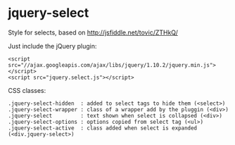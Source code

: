 jquery-select
=============

Style for selects, based on http://jsfiddle.net/tovic/ZTHkQ/

Just include the jQuery plugin:
```
<script src="//ajax.googleapis.com/ajax/libs/jquery/1.10.2/jquery.min.js"></script>
<script src="jquery.select.js"></script>
````

CSS classes:

```
.jquery-select-hidden  : added to select tags to hide them (<select>)
.jquery-select-wrapper : class of a wrapper add by the pluggin (<div>)
.jquery-select         : text shown when select is collapsed (<div>)
.jquery-select-options : options copied from select tag (<ul>)
.jquery-select-active  : class added when select is expanded (<div.jquery-select>)
